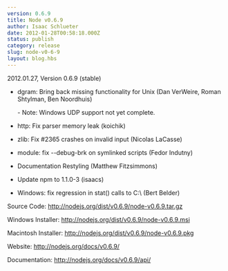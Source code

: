 ```yaml
---
version: 0.6.9
title: Node v0.6.9
author: Isaac Schlueter
date: 2012-01-28T00:58:18.000Z
status: publish
category: release
slug: node-v0-6-9
layout: blog.hbs
---
```


<p>2012.01.27, Version 0.6.9 (stable)</p>

<ul>
<li>
<p>dgram: Bring back missing functionality for Unix (Dan VerWeire,
Roman Shtylman, Ben Noordhuis)</p>
<p>- Note: Windows UDP support not yet complete.</p></li>
<li><p>http: Fix parser memory leak (koichik)</p></li>
<li><p>zlib: Fix #2365 crashes on invalid input (Nicolas LaCasse)</p></li>
<li><p>module: fix --debug-brk on symlinked scripts (Fedor Indutny)</p></li>
<li><p>Documentation Restyling (Matthew Fitzsimmons)</p></li>
<li><p>Update npm to 1.1.0-3 (isaacs)</p></li>
<li><p>Windows: fix regression in stat() calls to C:\ (Bert Belder)</p></li>
</ul><p>Source Code: <a href="http://nodejs.org/dist/v0.6.9/node-v0.6.9.tar.gz">http://nodejs.org/dist/v0.6.9/node-v0.6.9.tar.gz</a></p>

<p>Windows Installer: <a href="http://nodejs.org/dist/v0.6.9/node-v0.6.9.msi">http://nodejs.org/dist/v0.6.9/node-v0.6.9.msi</a></p>

<p>Macintosh Installer: <a href="http://nodejs.org/dist/v0.6.9/node-v0.6.9.pkg">http://nodejs.org/dist/v0.6.9/node-v0.6.9.pkg</a></p>

<p>Website: <a href="http://nodejs.org/docs/v0.6.9/">http://nodejs.org/docs/v0.6.9/</a></p>

<p>Documentation: <a href="http://nodejs.org/docs/v0.6.9/api/">http://nodejs.org/docs/v0.6.9/api/</a></p>
